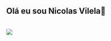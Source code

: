 ## Olá eu sou Nicolas Vilela👋

<br>
<img src="https://www.google.com/url?sa=i&url=https%3A%2F%2Fwww.fiverr.com%2Fhanskrausem%2Fcreate-a-pixel-art-illustration-or-gif&psig=AOvVaw1UWW1WnQa-sGrynFpwewfC&ust=1744486148260000&source=images&cd=vfe&opi=89978449&ved=0CBMQjRxqFwoTCNjHqr_b0IwDFQAAAAAdAAAAABAQ">
<br>